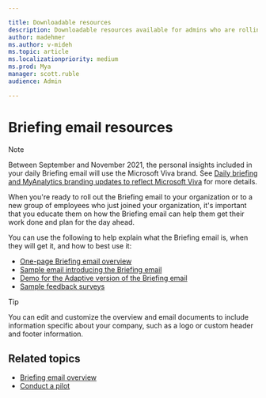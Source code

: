 ```yaml
---

title: Downloadable resources
description: Downloadable resources available for admins who are rolling out the Briefing email to new users
author: madehmer
ms.author: v-mideh
ms.topic: article
ms.localizationpriority: medium 
ms.prod: Mya
manager: scott.ruble
audience: Admin

---
```

# Briefing email resources

>[!Note]
>Between September and November 2021, the personal insights included in your daily Briefing email will use the Microsoft Viva brand. See [Daily briefing and MyAnalytics branding updates to reflect Microsoft Viva](https://techcommunity.microsoft.com/t5/microsoft-viva-blog/daily-briefing-and-myanalytics-branding-updates-to-reflect/ba-p/2681246) for more details.

When you're ready to roll out the Briefing email to your organization or to a new group of employees who just joined your organization, it's important that you educate them on how the Briefing email can help them get their work done and plan for the day ahead.

You can use the following to help explain what the Briefing email is, when they will get it, and how to best use it:

* [One-page Briefing email overview](https://download.microsoft.com/download/6/6/f/66fa5ad1-ee36-48f2-a01a-06fb918b278c/briefing-overview.docx)
* [Sample email introducing the Briefing email](https://download.microsoft.com/download/6/4/9/649c7338-4cfe-45fe-b9bd-34ba4e0fa249/email-to-introduce-briefing.docx)
* [Demo for the Adaptive version of the Briefing email](https://download.microsoft.com/download/0/7/6/07632f67-84cc-4cf3-aab1-2c70a48fdf19/briefing-demo.gif)
* [Sample feedback surveys](https://download.microsoft.com/download/a/9/f/a9fea3f4-77a9-4465-a6eb-c021087c3b7f/fedback-survey.docx)

 >[!Tip]
 >You can edit and customize the overview and email documents to include information specific about your company, such as a logo or custom header and footer information.

## Related topics

* [Briefing email overview](be-overview.md)
* [Conduct a pilot](be-pilot.md)
